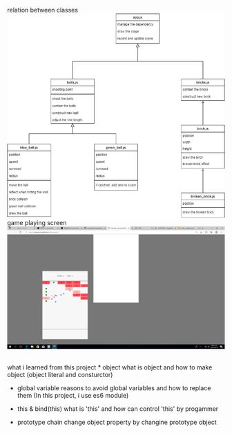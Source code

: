 relation between classes
![image](https://github.com/ji-seung-ryu/swipe-game/blob/main/swipe.drawio.png)
<br>
game playing screen
![image](https://github.com/ji-seung-ryu/swipe-game/blob/main/capture.png)

<br>
what i learned from this project
* object
what is object and how to make object (object literal and consturctor)

* global variable
reasons to avoid global variables and how to replace them (In this project, i use es6 module)

* this & bind(this)
what is 'this' and how can control 'this' by progammer

* prototype chain
change object property by changine prototype object 



